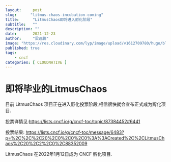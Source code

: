 ```yaml
---
layout:     post 
slug:      "litmus-chaos-incubation-coming"
title:      "LitmusChaos即将进入孵化阶段"
subtitle:   ""
description: ""
date:       2021-12-23
author:     "梁远鹏"
image: "https://res.cloudinary.com/lyp/image/upload/v1612709780/hugo/blog.github.io/pexels-matt-hardy-2568001.jpg"
published: true
tags:
    - cncf
categories: [ CLOUDNATIVE ]
---    
```


# 即将毕业的LitmusChaos  

目前 LitmusChaos 项目正在进入孵化投票阶段,相信很快就会宣布正式成为孵化项目.  

投票详情见:https://lists.cncf.io/g/cncf-toc/topic/87384452#6441

投票结果: https://lists.cncf.io/g/cncf-toc/message/6483?p=%2C%2C%2C20%2C0%2C0%2C0%3A%3ACreated%2C%2CLitmusChaos%2C20%2C2%2C0%2C88352009 

LitmusChaos 在2022年1月12日成为 CNCF 孵化项目.